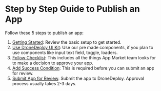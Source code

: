 # Step by Step Guide to Publish an App

Follow these 5 steps to publish an app:

1. [Getting Started](https://dronedeploy.gitbooks.io/dronedeploy-apps/content/getting_started.html): Review the basic setup to get started.
2. [Use DroneDeploy UI Kit](https://dronedeploy.gitbooks.io/dronedeploy-apps/content/styles/dronedeploy-ui-kit.html): Use our pre made components, if you plan to use components like input text field, toggle, loaders. 
3. [Follow Checklist](https://dronedeploy.gitbooks.io/dronedeploy-apps/content/checklist.html): This includes all the things App Market team looks for to make a decision to approve your app.
4. [Add Success Condition](https://dronedeploy.gitbooks.io/dronedeploy-apps/content/success-condition.html): This is required before you can submit an app for review.
5. [Submit App for Review](https://dronedeploy.gitbooks.io/dronedeploy-apps/content/publishing.html): Submit the app to DroneDeploy. Approval process usually takes 2-3 days. 



